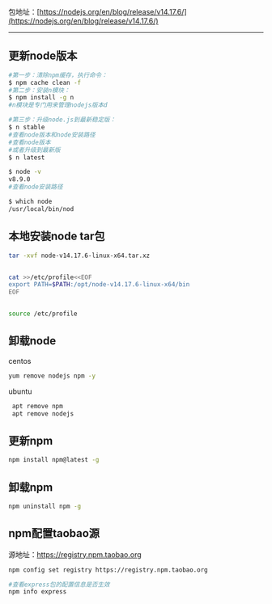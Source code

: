 

包地址：[https://nodejs.org/en/blog/release/v14.17.6/](https://nodejs.org/en/blog/release/v14.17.6/)

----------
## 更新node版本

```bash
#第一步：清除npm缓存，执行命令：
$ npm cache clean -f 
#第二步：安装n模块：
$ npm install -g n
#n模块是专门用来管理nodejs版本d

#第三步：升级node.js到最新稳定版：
$ n stable 
#查看node版本和node安装路径
#查看node版本
#或者升级到最新版
$ n latest

$ node -v
v8.9.0
#查看node安装路径

$ which node
/usr/local/bin/nod
```


## 本地安装node tar包

```bash
tar -xvf node-v14.17.6-linux-x64.tar.xz


cat >>/etc/profile<<EOF
export PATH=$PATH:/opt/node-v14.17.6-linux-x64/bin
EOF


source /etc/profile
```
##  卸载node
centos
```bash
yum remove nodejs npm -y
```
ubuntu
```bash
 apt remove npm
 apt remove nodejs
```

## 更新npm

```bash
npm install npm@latest -g
```
## 卸载npm

```bash
npm uninstall npm -g
```


##  npm配置taobao源
源地址：https://registry.npm.taobao.org

```bash
npm config set registry https://registry.npm.taobao.org

#查看express包的配置信息是否生效
npm info express
```


